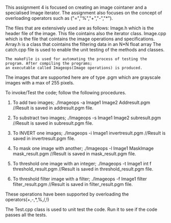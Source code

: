 This assignment 4 is focused on creating an image cointaner and a specialised Image iterator.
The assignment also focuses on the concept of overloading operators such as ("=","%","+","-","*").

The files that are extensively used are as follows:
    Image.h which is the header file of the image. This file cointains also the iterator class.
    Image.cpp which is the file that cointains the image operations and specifications.
    Array.h is a class that cointains the filtering data in an N*N float array
    The catch.cpp file is used to enable the unit testing of the methods and classes.

    The makeFile is used for automating the process of testing the program. After compiling the programs;
    an executable called Imageops(Image operations) is produced.


 The images that are supported here are of type .pgm which are grayscale images with a max of 255 pixels.

To invoke/Test the code; follow the following procedures.

 1. To add two images;
     ./Imageops -a Image1 Image2 Addresult.pgm  //Result is saved in addresult.pgm file.

 2. To substract two images;
    ./Imageops -s Image1 Image2 subresult.pgm  //Result is saved in subresult.pgm file.


 3. To INVERT one images;
     ./Imageops -i Image1  invertresult.pgm  //Result is saved in invertresult.pgm file.


 4. To mask one image with another;
      ./Imageops -l Image1 MaskImage  mask_result.pgm  //Result is saved in mask_result.pgm file.

 5. To threshold one image with an integer;
      ./Imageops -t Image1 int f threshold_result.pgm  //Result is saved in threshold_result.pgm file.

 6. To threshold filter image with a filter;
    ./Imageops -f Image1 filter filter_result.pgm  //Result is saved in filter_result.pgm file.



These operations have been supported by overloading the operators(+,-,*,%,/,!)

The Test.cpp class is used to unit test the code. Run it to see if the code passes all the tests. 
